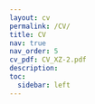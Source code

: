 ```yaml
---
layout: cv
permalink: /CV/
title: CV
nav: true
nav_order: 5
cv_pdf: CV_XZ-2.pdf
description: 
toc:
  sidebar: left
---
```

